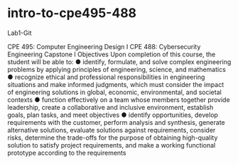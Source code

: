 # intro-to-cpe495-488
Lab1-Git

CPE 495: Computer Engineering Design I
CPE 488: Cybersecurity Engineering Capstone I
Objectives
Upon completion of this course, the student will be able to:
● identify, formulate, and solve complex engineering problems by applying
principles of engineering, science, and mathematics
● recognize ethical and professional responsibilities in engineering situations and
make informed judgments, which must consider the impact of engineering
solutions in global, economic, environmental, and societal contexts
● function effectively on a team whose members together provide leadership,
create a collaborative and inclusive environment, establish goals, plan tasks, and
meet objectives
● identify opportunities, develop requirements with the customer, perform
analysis and synthesis, generate alternative solutions, evaluate solutions against
requirements, consider risks, determine the trade-offs for the purpose of
obtaining high-quality solution to satisfy project requirements, and make a
working functional prototype according to the requirements
